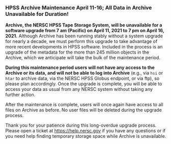 ### HPSS Archive Maintenance April 11-16; All Data in Archive Unavailable for Duration!

**Archive, the NERSC HPSS Tape Storage System, will be unavailable for a 
software upgrade from 7 am (Pacific) on April 11, 2021 to 7 pm on 
April 16, 2021.** Although Archive has been running stably without a system 
upgrade for nearly a decade, we must perform this upgrade to take advantage of 
more recent developments in HPSS software. Included in the process is an upgrade
of the metadata for the more than 245 million objects in the Archive, which we 
anticipate will take the bulk of the maintenance period.

**During this maintenance period users will not have any access to the Archive 
or its data, and will not be able to log into Archive** (e.g., via `hsi` or 
`htar` to archive data, via the NERSC HPSS Globus endpoint, or via ftp), so 
please plan accordingly. Once the upgrade is complete, you will be able to 
access your data as usual from any NERSC system without taking any further 
action.

After the maintenance is complete, users will once again have access to all
files on Archive as before. No user files will be deleted during the upgrade
process.

Thank you for your patience during this long-overdue upgrade process. Please 
open a ticket at <https://help.nersc.gov> if you have any questions or if you 
need help finding temporary storage space while Archive is unavailable.
